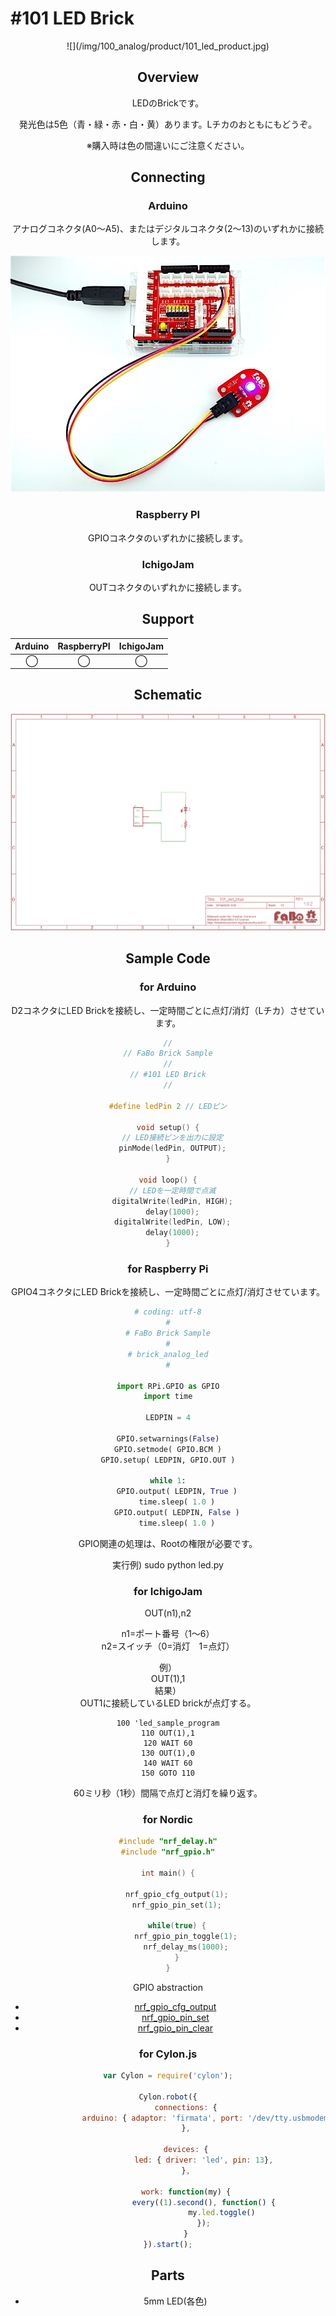 # #101 LED Brick

<center>![](/img/100_analog/product/101_led_product.jpg)
<!--COLORME-->

## Overview
LEDのBrickです。

発光色は5色（青・緑・赤・白・黄）あります。Lチカのおともにもどうぞ。

※購入時は色の間違いにご注意ください。

## Connecting
### Arduino
アナログコネクタ(A0〜A5)、またはデジタルコネクタ(2〜13)のいずれかに接続します。

![](/img/100_analog/connect/101_led_connect.jpg)

### Raspberry PI
GPIOコネクタのいずれかに接続します。

### IchigoJam
OUTコネクタのいずれかに接続します。

## Support
|Arduino|RaspberryPI|IchigoJam|
|:--:|:--:|:--:|
|◯|◯|◯|

## Schematic
![](/img/100_analog/schematic/101_led_schematic.png)

## Sample Code
### for Arduino
D2コネクタにLED Brickを接続し、一定時間ごとに点灯/消灯（Lチカ）させています。
```c
//
// FaBo Brick Sample
//
// #101 LED Brick
//

#define ledPin 2 // LEDピン

void setup() {
  // LED接続ピンを出力に設定
  pinMode(ledPin, OUTPUT);
}

void loop() {
  // LEDを一定時間で点滅
  digitalWrite(ledPin, HIGH);
  delay(1000);
  digitalWrite(ledPin, LOW);
  delay(1000);
}
```

### for Raspberry Pi
GPIO4コネクタにLED Brickを接続し、一定時間ごとに点灯/消灯させています。
```python
# coding: utf-8
#
# FaBo Brick Sample
#
# brick_analog_led
#

import RPi.GPIO as GPIO
import time

LEDPIN = 4

GPIO.setwarnings(False)
GPIO.setmode( GPIO.BCM )
GPIO.setup( LEDPIN, GPIO.OUT )

while 1:
	GPIO.output( LEDPIN, True )
	time.sleep( 1.0 )
	GPIO.output( LEDPIN, False )
	time.sleep( 1.0 )
```
GPIO関連の処理は、Rootの権限が必要です。

実行例)
    sudo python led.py
 
### for IchigoJam

OUT(n1),n2

n1=ポート番号（1〜6）<br>
n2=スイッチ（0=消灯　1=点灯）

例）<br>
OUT(1),1<br>
結果）<br>
OUT1に接続しているLED brickが点灯する。

```basic
100 'led_sample_program
110 OUT(1),1
120 WAIT 60
130 OUT(1),0
140 WAIT 60
150 GOTO 110
```
60ミリ秒（1秒）間隔で点灯と消灯を繰り返す。

### for Nordic

```c
#include "nrf_delay.h"
#include "nrf_gpio.h"

int main() {

    nrf_gpio_cfg_output(1);
    nrf_gpio_pin_set(1);

    while(true) {
        nrf_gpio_pin_toggle(1);
        nrf_delay_ms(1000);
    }
}

```
GPIO abstraction
* [nrf_gpio_cfg_output](http://infocenter.nordicsemi.com/index.jsp?topic=%2Fcom.nordic.infocenter.sdk51.v10.0.0%2Fgroup__nrf__gpio.html&resultof=%22nrf_gpio_cfg_output%22%20)
* [nrf_gpio_pin_set](http://infocenter.nordicsemi.com/index.jsp?topic=%2Fcom.nordic.infocenter.sdk51.v10.0.0%2Fgroup__nrf__gpio.html&resultof=%22nrf_gpio_cfg_output%22%20)
* [nrf_gpio_pin_clear](http://infocenter.nordicsemi.com/index.jsp?topic=%2Fcom.nordic.infocenter.sdk51.v10.0.0%2Fgroup__nrf__gpio.html&resultof=%22nrf_gpio_cfg_output%22%20)

### for Cylon.js

```js
var Cylon = require('cylon');

Cylon.robot({
        connections: {
                arduino: { adaptor: 'firmata', port: '/dev/tty.usbmodem1411' }
        },

        devices: {
                led: { driver: 'led', pin: 13},
        },

        work: function(my) {
                every((1).second(), function() {
                        my.led.toggle()
                });
        }
}).start();
```

## Parts
- 5mm LED(各色)
